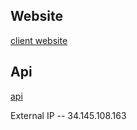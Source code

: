 ## Website
[client website](https://www.explorer-news.students.nomoreparties.sbs/)

## Api
[api](https://api.explorer-news.students.nomoreparties.sbs/)


External IP -- 34.145.108.163
